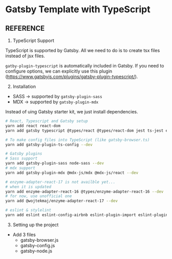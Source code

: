 # Gatsby Template with TypeScript

## REFERENCE

1. TypeScript Support

TypeScript is supported by Gatsby. All we need to do is to create tsx files instead of jsx files.

`gatby-plugin-typescript` is automatically included in Gatsby. If you need to configure options, we can explicitly use this plugin (https://www.gatsbyjs.com/plugins/gatsby-plugin-typescript/).

2. Installation

- SASS -> supported by `gatsby-plugin-sass`
- MDX -> supported by `gatsby-plugin-mdx`

Instead of uing Gatsby starter kit, we just install dependencies.

```bash
# React, Typescript and Gatsby setup
yarn add react react-dom
yarn add gatsby typescript @types/react @types/react-dom jest ts-jest enzyme @types/jest @types/enzyme --dev

# To make config files into TypeScript (like gatsby-browser.ts)
yarn add gatsby-plugin-ts-config --dev

# Gatsby plugins
# Sass support
yarn add gatsby-plugin-sass node-sass --dev
# mdx support
yarn add gatsby-plugin-mdx @mdx-js/mdx @mdx-js/react --dev

# enzyme-adapter-react-17 is not availble yet...
# when it is updated 
yarn add enzyme-adapter-react-16 @types/enzyme-adapter-react-16 --dev
# for now, use unofficial one
yarn add @wojtekmaj/enzyme-adapter-react-17 --dev

# eslint & stylelint
yarn add eslint eslint-config-airbnb eslint-plugin-import eslint-plugin-jsx-a11y eslint-plugin-react eslint-plugin-react-hooks @typescript-eslint/eslint-plugin @typescript-eslint/parser stylelint stylelint-order stylelint-scss --dev
```

3. Setting up the project

- Add 3 files
  - gatsby-browser.js
  - gatsby-config.js
  - gatsby-node.js

